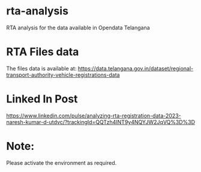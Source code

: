 # rta-analysis
RTA analysis for the data available in Opendata Telangana

# RTA Files data 
The files data is available at:
https://data.telangana.gov.in/dataset/regional-transport-authority-vehicle-registrations-data


# Linked In Post
https://www.linkedin.com/pulse/analyzing-rta-registration-data-2023-naresh-kumar-d-utdvc/?trackingId=QQTzh4INT9y4NQYJW2JqVQ%3D%3D

# Note:
Please activate the environment as required.